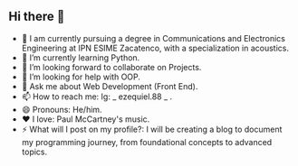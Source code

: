 ## Hi there 👋

- 🔭 I am currently pursuing a degree in Communications and Electronics Engineering at IPN ESIME Zacatenco, with a specialization in acoustics.
- 🌱 I’m currently learning Python.
- 👯 I’m looking forward to collaborate on Projects.
- 🤔 I’m looking for help with OOP.
- 💬 Ask me about Web Development (Front End).
- 📫 How to reach me: Ig: _ ezequiel.88 _ .
- 😄 Pronouns: He/him.
- ❤️ I love: Paul McCartney's music.
- ⚡ What will I post on my profile?: I will be creating a blog to document my programming journey, from foundational concepts to advanced topics.